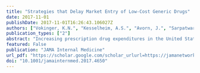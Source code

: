 ```yaml
---
title: "Strategies that Delay Market Entry of Low-Cost Generic Drugs"
date: 2017-11-01
publishDate: 2017-11-01T16:26:43.106027Z
authors: ["Vokinger, K.N.", "Kesselheim, A.S.", "Avorn, J.", "Sarpatwari, A."] 
publication_types: ["2"]
abstract: "Increasing prescription drug expenditures in the United States are primarily driven by high brand-name drug prices. Although generic competition helps lower drug prices, manufacturers of brand-name drugs often work to delay the availability of generic versions of their products. Strategies to forestall generic competition include patenting peripheral aspects of a drug or modified formulations that do not add clinical value, paying generic manufacturers to settle lawsuits challenging the validity of patents on brand-name drugs (reverse payment settlements), denying generic manufacturers access to drug samples necessary for bioequivalence testing, misusing risk evaluation and mitigation strategies, and filing citizen petitions with the US Food and Drug Administration (FDA). To address such tactics, the federal government can interpret existing patenting standards more strictly and promote certain types of patent challenges to ensure that patents are granted or upheld only for true innovations. Congress can enact pending legislation that would help discourage reverse payment settlements and compel brand-name manufacturers to share drug samples for bioequivalence testing. Finally, the FDA can provide earlier guidance on bioequivalence determinations for complex generic products and adopt the presumption that late-filed citizen petitions should be summarily rejected."
featured: False
publication: "JAMA Internal Medicine"
url_pdf: "https://scholar.google.com/scholar_urlurl=https://jamanetwork.com/journals/jamainternalmedicine/articlepdf/2653452/jamainternal_Vokinger_2017_sc_170008.pdf&hl=en&sa=T&oi=ucasa&ct=usl&ei=vb6uX-iRBpK4mAGotbOwBQ&scisig=AAGBfm3C-X6AnNSv0eo6Zrb0HWbhc13gwg"
doi: "10.1001/jamainternmed.2017.4650"
---
```


